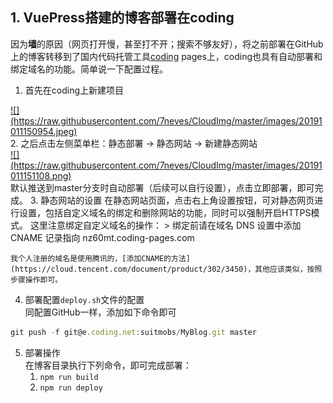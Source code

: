 ## 1. VuePress搭建的博客部署在coding
因为**墙**的原因（网页打开慢，甚至打不开；搜索不够友好），将之前部署在GitHub上的博客转移到了国内代码托管工具[coding](https://coding.net) pages上，coding也具有自动部署和绑定域名的功能。简单说一下配置过程。
1. 首先在coding上新建项目  
<div class="img-show">
<a data-fancybox title="" href="https://raw.githubusercontent.com/7neves/CloudImg/master/images/20191011150954.jpeg">![](https://raw.githubusercontent.com/7neves/CloudImg/master/images/20191011150954.jpeg)</a>
</div>
2. 之后点击左侧菜单栏：静态部署 -> 静态网站 -> 新建静态网站
<div class="img-show">
<a data-fancybox title="" href="https://raw.githubusercontent.com/7neves/CloudImg/master/images/20191011151108.png">![](https://raw.githubusercontent.com/7neves/CloudImg/master/images/20191011151108.png)</a>
</div>
默认推送到master分支时自动部署（后续可以自行设置），点击立即部署，即可完成。
3. 静态网站的设置  
在静态网站页面，点击右上角设置按钮，可对静态网页进行设置，包括自定义域名的绑定和删除网站的功能，同时可以强制开启HTTPS模式。  
这里注意绑定自定义域名的操作：
    > 绑定前请在域名 DNS 设置中添加 CNAME 记录指向 nz60mt.coding-pages.com

    我个人注册的域名是使用腾讯的，[添加CNAME的方法](https://cloud.tencent.com/document/product/302/3450)，其他应该类似，按照步骤操作即可。
4. 部署配置`deploy.sh`文件的配置  
同配置GitHub一样，添加如下命令即可
```js
git push -f git@e.coding.net:suitmobs/MyBlog.git master
```
5. 部署操作  
在博客目录执行下列命令，即可完成部署：  
    1. `npm run build`
    2. `npm run deploy`